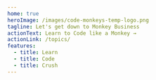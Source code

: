 ```yaml
---
home: true
heroImage: /images/code-monkeys-temp-logo.png
tagline: Let's get down to Monkey Business
actionText: Learn to Code like a Monkey →
actionLink: /topics/
features:
  - title: Learn
  - title: Code
  - title: Crush
---
```


<style lang="stylus">
@import '~rfs/stylus'

h1
  rfs-font-size(2.5rem)

h2
  rfs-font-size(2.25rem)

p, span, li, button, #pagination
  rfs-font-size(1.25rem)

.sidebar-heading > span
  rfs-font-size(1.1875rem)

.sidebar-group-items > li
  rfs-font-size(1.15625rem)

.theme-code-group__li
  rfs-font-size(1.625rem)

.theme-code-block
  rfs-font-size(1.4375rem)

.icons
  rfs-font-size(2rem)

.icons :not(:last-child) .icon
  rfs-margin-right(4.6875rem)

span.abbreviation, .footer
  rfs-font-size(1.125rem)

.navbar
  span.site-name
    rfs-font-size(1.5rem)
  .links
    .search-box
      input
        rfs-font-size(1.125rem)
      ul.suggestions > a
        rfs-font-size(1.25rem)
    .nav-links
      rfs-font-size(1.25rem)
      .dropdown-title
        rfs-font-size(1.25rem)

.sidebar
  .nav-links
    .nav-link
      rfs-font-size(1.1875rem)
    .nav-item
      .mobile-dropdown-title
        rfs-font-size(1.1875rem)
      .dropdown-item
        a
          rfs-font-size(1.15625rem)
        h4
          rfs-font-size(1.15625rem)
        .dropdown-subitem > a
          rfs-font-size(1.15625rem)

.home
  .hero
    h1
      rfs-font-size(3rem)
    .description
      rfs-font-size(1.6rem)
    .action-button
      rfs-font-size(1.2rem)
  .features
    .feature
      h2
        rfs-font-size(1.4rem)
</style>
